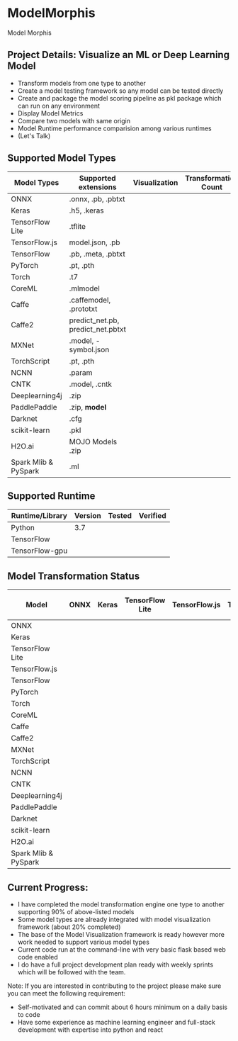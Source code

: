 # ModelMorphis
Model Morphis

## Project Details: Visualize an ML or Deep Learning Model ##
- Transform models from one type to another
- Create a model testing framework so any model can be tested directly
- Create and package the model scoring pipeline as pkl package which can run on any environment
- Display Model Metrics
- Compare two models with same origin
- Model Runtime performance comparision among various runtimes
- (Let's Talk)

## Supported Model Types ##

|Model Types   | Supported extensions   | Visualization  | Transformation Count | 
|---|---|---|---| 
|ONNX   | .onnx, .pb, .pbtxt  |   |    |
|Keras   | .h5, .keras  |   |   |
|TensorFlow Lite    |.tflite   |   |   |
|TensorFlow.js   |model.json, .pb   |   |   |
|TensorFlow   |.pb, .meta, .pbtxt   |   |   |
|PyTorch   | .pt, .pth  |   |   |
|Torch   |.t7   |   |   |
|CoreML   | .mlmodel  |   |   |
|Caffe    | .caffemodel, .prototxt  |   |   |
|Caffe2   |predict_net.pb, predict_net.pbtxt   |   |   |
|MXNet  | .model, -symbol.json  |   |   |
|TorchScript   |.pt, .pth   |   |   |
|NCNN   | .param  |   |   |
|CNTK   | .model, .cntk  |   |   |
|Deeplearning4j   |.zip   |   |   |
|PaddlePaddle   |.zip, __model__   |   |   |
|Darknet   |.cfg   |   |   |
|scikit-learn   | .pkl  |   |   |
|H2O.ai    |MOJO Models .zip   |   |   |
|Spark Mlib & PySpark  | .ml  |   |   |

## Supported Runtime ##
|Runtime/Library|Version|Tested|Verified| 
|---|---|---|---| 
|Python|3.7|  |  | 
|TensorFlow| |  |  | 
|TensorFlow-gpu|  |  |  | 

## Model Transformation Status ##

|Model|ONNX|Keras|TensorFlow Lite|TensorFlow.js|TensorFlow|PyTorch|Torch|CoreML|Caffe|Caffe2|MXNet|TorchScript|NCNN|CNTK|Deeplearning4j|PaddlePaddle|Darknet|scikit-learn|H2O.ai|Spark Mlib & PySpark|
|---|---|---|---|---|---|---|---|---|---|---|---|---|---|---|---|---|---|---|---|---| 
|ONNX   |  |   |    |    |    |    |    |    |    |    |    |    |    |    |    |    |    |    |    |    |
|Keras   |  |   |   |    |    |    |    |    |    |    |    |    |    |    |    |    |    |    |    |    |
|TensorFlow Lite | |   |   |    |    |    |    |    |    |    |    |    |    |    |    |    |    |    |    |    |
|TensorFlow.js| |   |   |    |    |    |    |    |    |    |    |    |    |    |    |    |    |    |    |    |
|TensorFlow| |   |   |    |    |    |    |    |    |    |    |    |    |    |    |    |    |    |    |    |
|PyTorch|  |   |   |    |    |    |    |    |    |    |    |    |    |    |    |    |    |    |    |    |
|Torch|  |   |   |    |    |    |    |    |    |    |    |    |    |    |    |    |    |    |    |    |
|CoreML|  |   |   |    |    |    |    |    |    |    |    |    |    |    |    |    |    |    |    |    |
|Caffe|  |   |   |    |    |    |    |    |    |    |    |    |    |    |    |    |    |    |    |    |
|Caffe2|  |   |   |    |    |    |    |    |    |    |    |    |    |    |    |    |    |    |    |    |
|MXNet|   |   |   |    |    |    |    |    |    |    |    |    |    |    |    |    |    |    |    |    |
|TorchScript| |   |   |    |    |    |    |    |    |    |    |    |    |    |    |    |    |    |    |    |
|NCNN|  |   |   |    |    |    |    |    |    |    |    |    |    |    |    |    |    |    |    |    |
|CNTK|  |   |   |    |    |    |    |    |    |    |    |    |    |    |    |    |    |    |    |    |
|Deeplearning4j|  |   |   |    |    |    |    |    |    |    |    |    |    |    |    |    |    |    |    |    |
|PaddlePaddle|  |   |   |    |    |    |    |    |    |    |    |    |    |    |    |    |    |    |    |    |
|Darknet|   |   |   |    |    |    |    |    |    |    |    |    |    |    |    |    |    |    |    |    |
|scikit-learn| |   |   |    |    |    |    |    |    |    |    |    |    |    |    |    |    |    |    |    |
|H2O.ai|   |   |   |    |    |    |    |    |    |    |    |    |    |    |    |    |    |    |    |    |
|Spark Mlib & PySpark|  |   |   |    |    |    |    |    |    |    |    |    |    |    |    |    |    |    |    |    |


## Current Progress: ##
- I have completed the model transformation engine one type to another supporting 90% of above-listed models
- Some model types are already integrated with model visualization framework (about 20% completed)
- The base of the Model Visualization framework is ready however more work needed to support various model types
- Current code run at the command-line with very basic flask based web code enabled
- I do have a full project development plan ready with weekly sprints which will be followed with the team.

Note: If you are interested in contributing to the project please make sure you can meet the following requirement:
- Self-motivated and can commit about 6 hours minimum on a daily basis to code
- Have some experience as machine learning engineer and full-stack development with expertise into python and react

